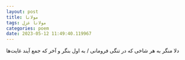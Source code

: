 ```yaml
---
layout: post
title: مولانا
tags: مولانا غزل
categories: poem
date: 2023-05-12 11:49:40.119967
---
```


دلا منگر به هر شاخی که در تنگی فرومانی / به اول بنگر و آخر که جمع آیند غایت‌ها